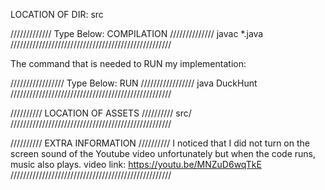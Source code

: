 LOCATION OF DIR: 
src

///////////// Type Below: COMPILATION //////////////
javac *.java
///////////////////////////////////////////////////


The command that is needed to RUN my implementation:

///////////////// Type Below: RUN /////////////////
java DuckHunt
///////////////////////////////////////////////////

////////// LOCATION OF ASSETS //////////
src/
///////////////////////////////////////////////////

////////// EXTRA INFORMATION //////////
I noticed that I did not turn on the screen sound of the Youtube video unfortunately but when the code runs, music also plays.
video link: https://youtu.be/MNZuD6wqTkE
///////////////////////////////////////////////////
